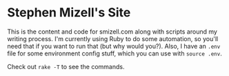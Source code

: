 # Stephen Mizell's Site

This is the content and code for smizell.com along with scripts around my writing process. I'm currently using Ruby to do some automation, so you'll need that if you want to run that (but why would you?). Also, I have an `.env` file for some environment config stuff, which you can use with `source .env`.

Check out `rake -T` to see the commands.